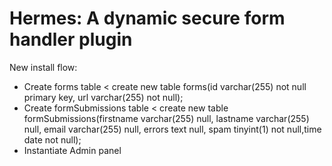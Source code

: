 # Hermes: A dynamic secure form handler plugin

New install flow:

- Create forms table < create new table forms(id varchar(255) not null primary key, url varchar(255) not null);
- Create formSubmissions table < create new table formSubmissions(firstname varchar(255) null, lastname varchar(255) null, email varchar(255) null, errors text null, spam tinyint(1) not null,time date not null);
- Instantiate Admin panel
